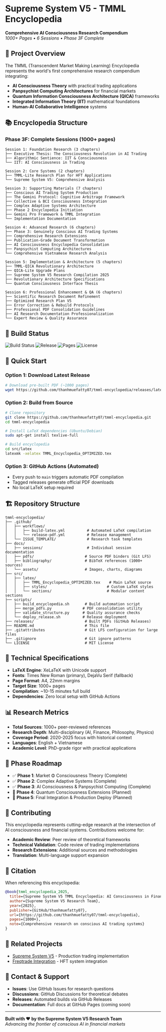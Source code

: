 # Supreme System V5 - TMML Encyclopedia

**Comprehensive AI Consciousness Research Compendium**  
*1000+ Pages • 6 Sessions • Phase 3F Complete*

## 🎯 Project Overview

The TMML (Transcendent Market Making Learning) Encyclopedia represents the world's first comprehensive research compendium integrating:

- **AI Consciousness Theory** with practical trading applications
- **Panpsychist Computing Architectures** for financial markets
- **Quantum Information Consciousness Architecture (QICA)** frameworks
- **Integrated Information Theory (IIT)** mathematical foundations
- **Human-AI Collaborative Intelligence** systems

## 📚 Encyclopedia Structure

### Phase 3F: Complete Sessions (1000+ pages)
```
Session 1: Foundation Research (3 chapters)
├── Executive Thesis: The Consciousness Revolution in AI Trading
├── Algorithmic Sentience: IIT & Consciousness
└── IIT: AI Consciousness in Trading

Session 2: Core Systems (2 chapters)
├── TMML-Lite Research Plan for HFT Applications
└── Supreme System V5: Comprehensive Analysis

Session 3: Supporting Materials (7 chapters)
├── Conscious AI Trading System Production
├── The Gemini Protocol: Cognitive Arbitrage Framework
├── Collective & BCI Consciousness Integration
├── Complex Adaptive Systems Architecture
├── Phase 2 Encyclopedia Initiation
├── Gemini Pro Framework & TMML Integration
└── Implementation Documentation

Session 4: Advanced Research (6 chapters)
├── Phase 3: Genuinely Conscious AI Trading Systems
├── Comprehensive Research Extensions
├── Publication-Grade Document Transformation
├── AI Consciousness Encyclopedia Consolidation
├── Panpsychist Computing Architectures
└── Comprehensive Vietnamese Research Analysis

Session 5: Implementation & Architecture (5 chapters)
├── TMML-QICA Revolutionary Architecture
├── QICA-Lite Upgrade Plans
├── Supreme System V5 Research Compilation 2025
├── Revolutionary Architecture Specifications
└── Quantum Consciousness Interface Thesis

Session 6: Professional Enhancement & QA (6 chapters)
├── Scientific Research Document Refinement
├── Optimized Research Plan V5
├── Error Correction & Rebuild Protocols
├── Professional PDF Consolidation Guidelines
├── AI Research Documentation Professionalization
└── Expert Review & Quality Assurance
```

## 🚀 Build Status

![Build Status](https://github.com/thanhmuefatty07/tmml-encyclopedia/actions/workflows/build-latex.yml/badge.svg)
![Release](https://img.shields.io/github/v/release/thanhmuefatty07/tmml-encyclopedia)
![Pages](https://img.shields.io/badge/Pages-1000%2B-blue)
![License](https://img.shields.io/badge/License-MIT-green)

## 📖 Quick Start

### Option 1: Download Latest Release
```bash
# Download pre-built PDF (~1000 pages)
wget https://github.com/thanhmuefatty07/tmml-encyclopedia/releases/latest/download/TMML_Encyclopedia_OPTIMIZED.pdf
```

### Option 2: Build from Source
```bash
# Clone repository
git clone https://github.com/thanhmuefatty07/tmml-encyclopedia.git
cd tmml-encyclopedia

# Install LaTeX dependencies (Ubuntu/Debian)
sudo apt-get install texlive-full

# Build encyclopedia
cd src/latex
latexmk -xelatex TMML_Encyclopedia_OPTIMIZED.tex
```

### Option 3: GitHub Actions (Automated)
- Every push to `main` triggers automatic PDF compilation
- Tagged releases generate official PDF downloads
- No local LaTeX setup required

## 🏗️ Repository Structure

```
tmml-encyclopedia/
├── .github/
│   ├── workflows/
│   │   ├── build-latex.yml          # Automated LaTeX compilation
│   │   └── release-pdf.yml          # Release management
│   └── ISSUE_TEMPLATE/              # Research task templates
├── docs/
│   ├── sessions/                    # Individual session documentation
│   ├── pdfs/                       # Source PDF binders (Git LFS)
│   ├── bibliography/               # BibTeX references (1000+ sources)
│   └── assets/                     # Images, charts, diagrams
├── src/
│   ├── latex/
│   │   ├── TMML_Encyclopedia_OPTIMIZED.tex    # Main LaTeX source
│   │   ├── styles/                           # Custom LaTeX styles
│   │   └── sections/                         # Modular content sections
├── scripts/
│   ├── build_encyclopedia.sh       # Build automation script
│   ├── merge_pdfs.py              # PDF consolidation utility
│   ├── validate_structure.py      # Quality assurance checks
│   └── deploy_release.sh          # Release deployment
├── releases/                       # Built PDFs (GitHub Releases)
├── README.md                       # This file
├── .gitattributes                  # Git LFS configuration for large files
├── .gitignore                      # Git ignore patterns
└── LICENSE                         # MIT License
```

## 🔧 Technical Specifications

- **LaTeX Engine**: XeLaTeX with Unicode support
- **Fonts**: Times New Roman (primary), DejaVu Serif (fallback)
- **Page Format**: A4, 22mm margins
- **Target Size**: 1000+ pages
- **Compilation**: ~10-15 minutes full build
- **Dependencies**: Zero local setup with GitHub Actions

## 📊 Research Metrics

- **Total Sources**: 1000+ peer-reviewed references
- **Research Depth**: Multi-disciplinary (AI, Finance, Philosophy, Physics)
- **Coverage Period**: 2020-2025 focus with historical context
- **Languages**: English + Vietnamese
- **Academic Level**: PhD-grade rigor with practical applications

## 🎯 Phase Roadmap

- ✅ **Phase 1**: Market Φ Consciousness Theory (Complete)
- ✅ **Phase 2**: Complex Adaptive Systems (Complete) 
- ✅ **Phase 3**: AI Consciousness & Panpsychist Computing (Complete)
- 🔄 **Phase 4**: Quantum Consciousness Extensions (Planned)
- 🔄 **Phase 5**: Final Integration & Production Deploy (Planned)

## 🤝 Contributing

This encyclopedia represents cutting-edge research at the intersection of AI consciousness and financial systems. Contributions welcome for:

- **Academic Review**: Peer review of theoretical frameworks
- **Technical Validation**: Code review of trading implementations
- **Research Extensions**: Additional sources and methodologies
- **Translation**: Multi-language support expansion

## 📄 Citation

When referencing this encyclopedia:

```bibtex
@book{tmml_encyclopedia_2025,
  title={Supreme System V5 TMML Encyclopedia: AI Consciousness in Financial Systems},
  author={Supreme System V5 Research Team},
  year={2025},
  publisher={GitHub/thanhmuefatty07},
  url={https://github.com/thanhmuefatty07/tmml-encyclopedia},
  pages={1000+},
  note={Comprehensive research on conscious AI trading systems}
}
```

## 🔗 Related Projects

- [Supreme System V5](https://github.com/thanhmuefatty07/supreme-system-v5) - Production trading implementation
- [Freqtrade Integration](https://github.com/thanhmuefatty07/freqtrade-stable) - HFT system integration

## 📧 Contact & Support

- **Issues**: Use GitHub Issues for research questions
- **Discussions**: GitHub Discussions for theoretical debates  
- **Releases**: Automated builds via GitHub Releases
- **Documentation**: Full docs at GitHub Pages (coming soon)

---

**Built with ❤️ by the Supreme System V5 Research Team**  
*Advancing the frontier of conscious AI in financial markets*